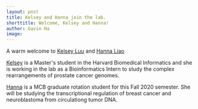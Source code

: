 ```yaml
---
layout: post
title: Kelsey and Hanna join the lab. 
shorttitle: Welcome, Kelsey and Hanna!
author: Gavin Ha
image: 
---
```


A warm welcome to [Kelsey Luu](/people/Kelsey-Luu/) and [Hanna Liao](/people/Hanna-Liao/)

[Kelsey](/people/Kelsey-Luu/) is a Master's student in the Harvard Biomedical Informatics and she is working in the lab as a Bioinformatics Intern to study the complex rearrangements of prostate cancer genomes.

[Hanna](/people/Hanna-Liao/) is a MCB graduate rotation student for this Fall 2020 semester. She will be studying the transcriptional regulation of breast cancer and neuroblastoma from circulationg tumor DNA. 
